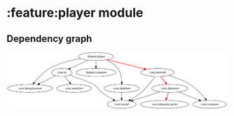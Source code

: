 # :feature:player module
## Dependency graph
![Dependency graph](../../docs/images/graphs/dep_graph_feature_player.svg)
